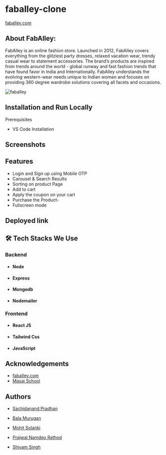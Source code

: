 # faballey-clone

[faballey.com](https://www.faballey.com/)
## About FabAlley:
FabAlley is an online fashion store. Launched in 2012, FabAlley covers everything from the glitziest party dresses, relaxed vacation wear, trendy casual wear to statement accessories. The brand’s products are inspired from trends around the world - global runway and fast fashion trends that have found favor in India and Internationally. FabAlley understands the evolving western-wear needs unique to Indian women and focuses on providing 360 degree wardrobe solutions covering all facets and occasions.

![faballey](https://user-images.githubusercontent.com/53556482/153560974-2ee2f508-b57a-4af8-87be-17139579613d.png)



## Installation and Run Locally

Prerequisites

- VS Code
  Installation


## Screenshots

<!-- ![App Screenshot](https://github.com/alhassan069/AJIO/blob/7c7fb9d7278c56694344f8f7fc19ef345476515a/images/img22.gif)

![App Screenshot](images/img33.png)

![App Screenshot](images/img45.png) -->



## Features

- Login and Sign up using Mobile OTP
- Carousel & Search Results
- Sorting on product Page
- Add to cart
- Apply the coupon on your cart 
- Purchase the Product- 
- Fullscreen mode


 
<!-- ## Presentation Video :-
[Demo of project]() -->

## Deployed link
<!-- 🔹 Live Demo [click here](https://aqueous-fortress-78543.herokuapp.com) -->



## 🛠 Tech Stacks We Use

### Backend
- #### Node
- #### Express
- #### Mongodb
- #### Nodemailer

### Frontend
- #### React JS
- #### Tailwind Css
- #### JavaScript


## Acknowledgements

 - [faballey.com](https://www.faballey.com/)
 - [Masai School](https://masaischool.com/)
 


## Authors
-  [Sachidanand Pradhan](https://github.com/Sachi4496)

- [Bala Murugan](https://github.com/ravi-bala13)

- [Mohit Solanki](https://github.com/mohitsolanki71)

- [Prajwal Namdeo Rathod](https://github.com/prarathod)

- [Shivam Singh](https://github.com/ShivamSinghhh)



<!-- ## Screenshots :-
![frontpage]() -->
